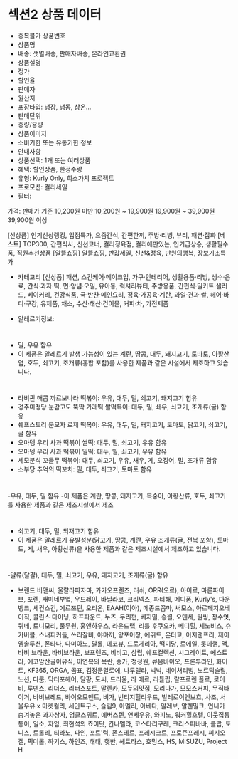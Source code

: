 # 섹션2 상품 데이터
- 중복불가 상품번호
- 상품명
- 배송: 샛별배송, 판매자배송, 온라인교환권
- 상품설명
- 정가
- 할인율
- 판매자
- 원산지
- 포장타입: 냉장, 냉동, 상온...
- 판매단위
- 중량/용량
- 상품이미지
- 소비기한 또는 유통기한 정보
- 안내사항
- 상품선택: 1개 또는 여러상품
- 혜택: 할인상품, 한정수량
- 유형: Kurly Only, 희소가치 프로젝트
- 프로모션: 컬리세일
- 필터: 

가격: 판매가 기준
10,200원 미만
10,200원 ~ 19,900원
19,900원 ~ 39,900원
39,900원 이상

[신상품]
인기신상랭킹, 입점특가, 요즘간식, 간편한끼, 주방·리빙, 뷰티, 패션·잡화
[베스트]
TOP300, 간편식사, 신선코너, 컬리정육점, 컬리에만있는, 인기급상승, 생활필수품, 직원추천상품
[알뜰쇼핑]
알뜰쇼핑, 반값세일, 신선&정육, 만원의행복, 장보기초특가

- 카테고리
[신상품]
패션, 스킨케어·메이크업, 가구·인테리어, 
생활용품·리빙, 생수·음료, 간식·과자·떡, 
면·양념·오일, 유아동, 럭셔리뷰티, 주방용품, 
간편식·밀키트·샐러드, 베이커리, 건강식품, 
국·반찬·메인요리, 정육·가공육·계란, 
과일·견과·쌀, 헤어·바디·구강, 유제품, 채소, 
수산·해산·건어물, 커피·차, 가전제품

- 알레르기정보: 
#
- 밀, 우유 함유
- 이 제품은 알레르기 발생 가능성이 있는 계란, 땅콩, 대두, 돼지고기, 토마토, 아황산염, 호두, 쇠고기, 조개류(홍합 포함)를 사용한 제품과 같은 시설에서 제조하고 있습니다.

#
- 라비퀸 매콤 까르보나라 떡볶이: 우유, 대두, 밀, 쇠고기, 돼지고기 함유
- 경주미정당 눈감고도 뚝딱 가래떡 쌀떡볶이: 대두, 밀, 쇄우, 쇠고기, 조개류(굴) 함유
- 쉐프스토리 분모자 로제 떡복이: 우유, 대두, 밀, 돼지고기, 토마토, 닭고기, 쇠고기, 굴 함유
- 오마뎅 우리 사과 떡볶이 쌀떡: 대두, 밀, 쇠고기, 우유 함유
- 오마뎅 우리 사과 떡볶이 밀떡: 대두, 밀, 쇠고기, 우유 함유
- 세모분식 꼬들무 떡볶이: 대두, 쇠고기, 우유, 새우, 게, 오징어, 밀, 조개류 함유
- 소부당 추억의 떡꼬치: 밀, 대두, 쇠고기, 토마토 함유

#
-우유, 대두, 밀 함유
-이 제품은 계란, 땅콩, 돼지고기, 복숭아, 아황산류, 호두, 쇠고기를 사용한 제품과 같은 제조시설에서 제조

#
- 쇠고기, 대두, 밀, 되재고기 함유
- 이 제품은 알레르기 유발성분(닭고기, 땅콩, 계란, 우유 조개류(굴, 전복 포함), 토마토, 게, 새우, 아황산류)을 사용한 제품과 같은 제조시설에서 제조하고 있습니다.

#
-얄류(달걀), 대두, 밀, 쇠고기, 우유, 돼지고기, 조개류(굴) 함유

- 브랜드
비앤씨, 울랄라파자마, 카카오프렌즈, 러쉬, ORR(오르), 아이르, 마른파이브, 포렌, 새미네부엌, 우드레이, 바닐라코, 크리넥스, 파티해, 메디폼, Kurly's, 다운뱅크, 세컨스킨, 에르쯔틴, 오리온, EAAH(이아), 메종드꼼마, 써모스, 아르페지오베이직, 콜린스 다이닝, 하프파운드, 누즈, 두리펀, 베지밀, 송월, 오덴세, 원씽, 장수엿, 퀴네, 토니모리, 풀무원, 홈앤하우스, 라운드랩, 리틀 후쿠오카, 메디힐, 세노비스, 슈가버블, 스내피커들, 쓰리잘비, 야마끼, 양포어장, 에뛰드, 온더고, 이지앤프리, 제이엠솔루션, 폰타나, 다미아노, 달롤, 데코뷰, 드로게리아, 떡미당, 로에일, 롯데햄, 맥, 바비 브라운, 바비브라운, 보프렌즈, 비비고, 삼립, 쉐프컬렉션, 시그레이트, 에스트라, 에코맘산골이유식, 이연복의 목란, 종가, 청정원, 큐옴바이오, 프론투라인, 화이트, KF365, ORGA, 곰표, 김정문알로에, 나투렐라, 넉넉, 네이쳐리빙, 노르딕슬립, 노션, 다룸, 닥터포헤어, 달팡, 도씨, 드리울, 라 메르, 라튤립, 랄프로렌 폴로, 로이비, 루덴스, 리더스, 리터스포트, 말렌카, 모두의맛집, 모리나가, 모모스커피, 무직타이거, 바비브레드, 바이오모멘트, 비가, 빈티지헐리우드, 빌레로이앤보흐, 사조, 서울우유 x 마켓컬리, 세인트구스, 슬림9, 아멜리, 아베다, 알레보, 알펜밀크, 언니가 숨겨놓은 과자상자, 엉클스위트, 에버스텐, 연세우유, 와피노, 워커힐호텔, 이웃집통통이, 일소, 자임, 최현석의 쵸이닷, 칸나멜라, 코스타리구레, 크리스피바바, 클랍, 토니스, 트롤리, 티라노, 파인, 포트'럭, 폰스테르, 프레시코트, 프로즌프레시, 피지오겔, 픽미롤, 하기스, 하인즈, 해태, 햇반, 헤트라스, 호밍스, HS, MISUZU, Project H
